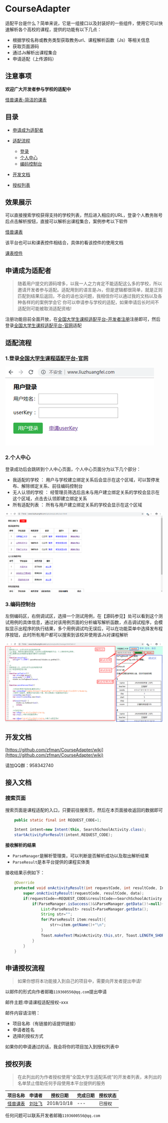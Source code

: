 # CourseAdapter
适配平台是什么？简单来说，它是一组接口以及封装好的一些组件，使用它可以快速解析各个高校的课程，提供的功能有以下几点：

- 根据学校名称或教务类型获取教务url、课程解析函数（Js）等相关信息
- 获取页面源码
- 通过Js解析出课程集合
- 申请适配（上传源码）

## 注意事项

**欢迎广大开发者参与学校的适配中**

[怪兽课表-简洁的课表](https://www.coolapk.com/apk/com.zhuangfei.hputimetable)

## 目录

- [申请成为适配者](#申请成为适配者)

- [适配流程](#适配流程)
    - [登录](#适配流程)
    - [个人中心](#个人中心)
    - [编码控制台](#编码控制台)

- [开发文档](https://github.com/zfman/CourseAdapter/wiki)
    
- [授权列表](#授权列表)

## 效果展示

可以直接搜索学校获得支持的学校列表，然后进入相应的URL，登录个人教务账号后点击解析按钮，直接可以解析出课程集合，案例参考以下软件

[怪兽课表](https://www.coolapk.com/apk/com.zhuangfei.hputimetable)

该平台也可以和课表控件相结合，具体的看该控件的使用文档

[课表控件](https://github.com/zfman/TimetableView)


## 申请成为适配者

> 随着用户提交的源码增多，以我一人之力肯定不能适配这么多的学校，所以邀请开发者参与适配。适配用到的语言是Js，但是逻辑都很简单，就是正则匹配到结果后返回，不会的话也没问题，我相信你可以通过我的文档以及各种各样的的案例学会它
> 你可以申请参与学校的适配，如果申请后长时间不适配则可能被取消适配资格!

注册功能目前全面开放，在[全国大学生课程适配平台-开发者注册](http://www.liuzhuangfei.com/apis/area/public/register.html)注册即可，然后登录[全国大学生课程适配平台-官网](http://www.liuzhuangfei.com/)适配

## 适配流程

### 1.登录[全国大学生课程适配平台-官网](http://www.liuzhuangfei.com/)

![Alt](resource/img/adapter_img1.png)

### 2.个人中心

登录成功后会跳转到个人中心页面，个人中心页面分为以下几个部分：

- 我适配的学校 ： 用户与学校建立绑定关系后会显示在这个区域，可以暂停发布、解除绑定关系、前往编码控制台
- 无人认领的学校 ： 经管理员筛选后且未与用户建立绑定关系的学校会显示在这个区域，点击去认领即建立绑定关系
- 所有适配列表 ： 所有与用户建立绑定关系的学校会显示在这个区域

![Alt](resource/img/adapter_img2.png)

### 3.编码控制台

左侧编码区，右侧调试区，选择一个测试用例，在【源码参见】处可以看到这个测试用例的具体信息，通过对该用例页面的分析编写解析函数，点击调试程序，会模拟显示出程序的执行结果，多个用例调试均无误后，可以在功能菜单中选择发布程序按钮，此时所有用户都可以搜索到该校并使用该Js对课程解析

![Alt](resource/img/adapter_img3.png)

## 开发文档

[https://github.com/zfman/CourseAdapter/wiki](https://github.com/zfman/CourseAdapter/wiki)

请加QQ群：958342740

## 接入文档

### 搜索页面

搜索页面是课程适配的入口，只要前往搜索页，然后在本页面接收返回的数据即可

```java
    public static final int REQUEST_CODE=1;
```

```java
    Intent intent=new Intent(this, SearchSchoolActivity.class);
    startActivityForResult(intent,REQUEST_CODE);
```

**接收解析的结果**

- `ParseManager`是解析管理类，可以判断是否解析成功以及取出解析结果
- `ParseResult`是本平台提供的课程实体类

接收结果示例如下：

```java
    @Override
    protected void onActivityResult(int requestCode, int resultCode, Intent data) {
        super.onActivityResult(requestCode, resultCode, data);
        if(requestCode==REQUEST_CODE&&resultCode==SearchSchoolActivity.RESULT_CODE){
            if(ParseManager.isSuccess()&&ParseManager.getData()!=null){
                List<ParseResult> result=ParseManager.getData();
                String str="";
                for(ParseResult item:result){
                    str+=item.getName()+"\n";
                }
                Toast.makeText(MainActivity.this,str, Toast.LENGTH_SHORT).show();
            }
        }
    }
```

## 申请授权流程

> 如果你想将本功能接入到自己的项目中，需要向开发者提出申请!

以邮件的形式向作者邮箱`119360556@qq.com`提出申请

邮件主题:申请课程适配授权-xxx

邮件内容请注明：

- 项目名称（有链接的话提供链接）
- 申请者姓名
- 选择的授权方式

如果你的申请通过的话，我会将你的项目加入到授权列表中

## 授权列表

> 在此列出的为作者授权使用“全国大学生适配系统”的开发者列表，未列出的名单禁止借助任何手段使用本平台提供的服务

| 项目名称 | 申请者 | 授权日期 | 完成日期 |授权状态
| ------ | ------ | ------ | ------ |------ |
| [怪兽课表](https://www.coolapk.com/apk/com.zhuangfei.hputimetable) | [刘壮飞](https://github.com/zfman) | 2018/10/18 | --- |已授权|

任何问题可以联系开发者邮箱`1193600556@qq.com`
